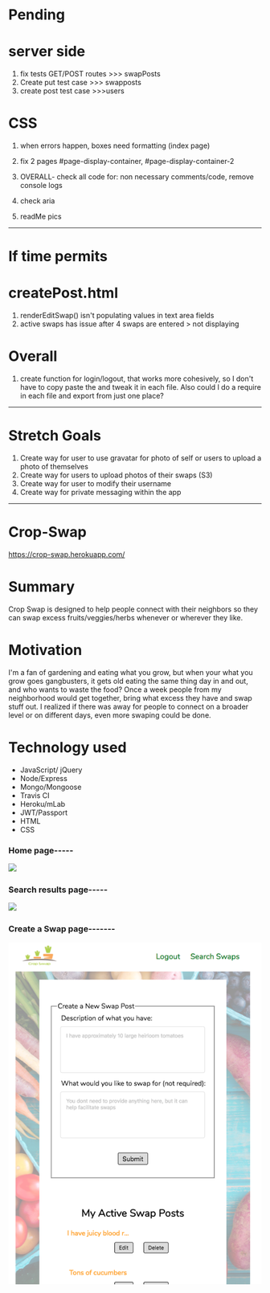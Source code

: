 # Pending

# server side
1. fix tests GET/POST routes >>> swapPosts
1. Create put test case >>> swapposts
1. create post test case >>>users

# CSS
1. when errors happen, boxes need formatting (index page)
1. fix 2 pages #page-display-container, #page-display-container-2

1. OVERALL- check all code for: non necessary comments/code, remove console logs
1. check aria
1. readMe pics

---------------------------------
# If time permits

# createPost.html
1. renderEditSwap() isn't populating values in text area fields
1. active swaps has issue after 4 swaps are entered > not displaying

# Overall
1. create function for login/logout, that works more cohesively, so I don't have to copy paste the and tweak it in each file. Also could I do a require in each file and export from just one place?
-----------------------------------------------------------------

# Stretch Goals
1. Create way for user to use gravatar for photo of self or users to upload a
    photo of themselves
1. Create way for users to upload photos of their swaps (S3)
1. Create way for user to modify their username
1. Create way for private messaging within the app





-------------------------------
# Crop-Swap
https://crop-swap.herokuapp.com/

# Summary
Crop Swap is designed to help people connect with their neighbors so they can swap excess fruits/veggies/herbs whenever or wherever they like.

# Motivation
I'm a fan of gardening and eating what you grow, but when your what you grow goes gangbusters, it gets old
eating the same thing day in and out, and who wants to waste the food? Once a week people from my neighborhood would get together, bring what excess they have and swap stuff out. I realized if there was away for people to connect on a broader level or on different days, even more swaping could be done.

# Technology used
* JavaScript/ jQuery
* Node/Express
* Mongo/Mongoose
* Travis CI
* Heroku/mLab
* JWT/Passport
* HTML
* CSS

### Home page-----
![](README-images/home-page.png)

### Search results page-----
![](README-images/search-results.png)

### Create a Swap page-------
![](README-images/create-post.png)
